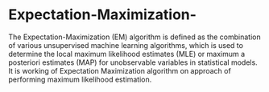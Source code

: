 # Expectation-Maximization-
The Expectation-Maximization (EM) algorithm is defined as the combination of various unsupervised machine learning algorithms, which is used to determine the local maximum likelihood estimates (MLE) or maximum a posteriori estimates (MAP) for unobservable variables in statistical models.
It is working of Expectation Maximization algorithm on approach of performing maximum likelihood estimation.
